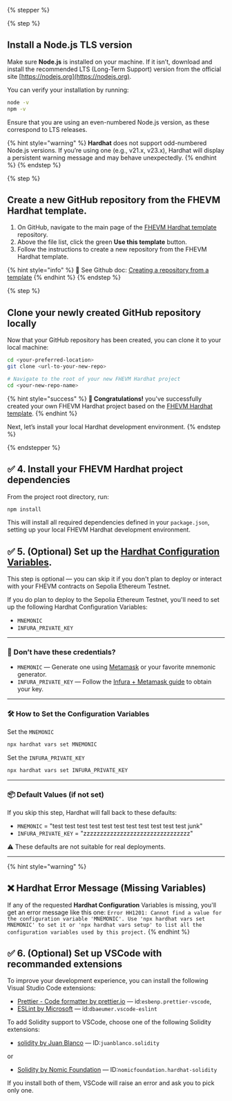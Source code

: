 {% stepper %}

<!-- Step 1 -->
{% step %}
## Install a Node.js TLS version

Make sure **Node.js** is installed on your machine. If it isn’t, download and install the recommended LTS (Long-Term
Support) version from the official site [https://nodejs.org](https://nodejs.org).

You can verify your installation by running:

```sh
node -v
npm -v
```

Ensure that you are using an even-numbered Node.js version, as these correspond to LTS releases.

{% hint style="warning" %}
**Hardhat** does not support odd-numbered Node.js versions. If you’re using one (e.g., v21.x, v23.x), Hardhat will display a persistent warning message and may behave unexpectedly.
{% endhint %}
{% endstep %}
<!-- End Step 1 -->

<!-- Step 2 -->
{% step %}
## Create a new GitHub repository from the FHEVM Hardhat template.

1. On GitHub, navigate to the main page of the [FHEVM Hardhat template](https://github.com/zama-ai/fhevm-hardhat-template) repository.
2. Above the file list, click the green **Use this template** button.
3. Follow the instructions to create a new repository from the FHEVM Hardhat template.

{% hint style="info" %}
📘 See Github doc:
  [Creating a repository from a template](https://docs.github.com/en/repositories/creating-and-managing-repositories/creating-a-repository-from-a-template#creating-a-repository-from-a-template)
{% endhint %}
{% endstep %}
<!-- End Step 2 -->

<!-- Step 3 -->
{% step %}
## Clone your newly created GitHub repository locally

Now that your GitHub repository has been created, you can clone it to your local machine:

```sh
cd <your-preferred-location>
git clone <url-to-your-new-repo>

# Navigate to the root of your new FHEVM Hardhat project
cd <your-new-repo-name>
```

{% hint style="success" %}
**🎉 Congratulations!** you've successfully created your own FHEVM Hardhat project based on the
[FHEVM Hardhat template](https://github.com/zama-ai/fhevm-hardhat-template).
{% endhint %}

Next, let’s install your local Hardhat development environment.
{% endstep %}
<!-- End Step 3 -->

{% endstepper %}

## ✅ 4. Install your FHEVM Hardhat project dependencies

From the project root directory, run:

```sh
npm install
```

This will install all required dependencies defined in your `package.json`, setting up your local FHEVM Hardhat
development environment.

## ✅ 5. (Optional) Set up the [Hardhat Configuration Variables](https://hardhat.org/hardhat-runner/docs/guides/configuration-variables).

This step is optional — you can skip it if you don't plan to deploy or interact with your FHEVM contracts on Sepolia
Ethereum Testnet.

If you do plan to deploy to the Sepolia Ethereum Testnet, you'll need to set up the following Hardhat Configuration
Variables:

- `MNEMONIC`
- `INFURA_PRIVATE_KEY`

---

### 🔐 Don’t have these credentials?

- `MNEMONIC` — Generate one using [Metamask](https://metamask.io) or your favorite mnemonic generator.
- `INFURA_PRIVATE_KEY` — Follow the [Infura + Metamask guide](https://docs.metamask.io/services/get-started/infura/) to
  obtain your key.

---

### 🛠 How to Set the Configuration Variables

Set the `MNEMONIC`

```sh
npx hardhat vars set MNEMONIC
```

Set the `INFURA_PRIVATE_KEY`

```sh
npx hardhat vars set INFURA_PRIVATE_KEY
```

---

### 📦 Default Values (if not set)

If you skip this step, Hardhat will fall back to these defaults:

- `MNEMONIC` = "test test test test test test test test test test test junk" 
- `INFURA_PRIVATE_KEY` = "zzzzzzzzzzzzzzzzzzzzzzzzzzzzzzzz"

⚠️ These defaults are not suitable for real deployments.

---

{% hint style="warning" %}
## ❌ Hardhat Error Message (Missing Variables)

If any of the requested **Hardhat Configuration** Variables is missing, you'll get an error message like this one:
`Error HH1201: Cannot find a value for the configuration variable 'MNEMONIC'. Use 'npx hardhat vars set MNEMONIC' to set it or 'npx hardhat vars setup' to list all the configuration variables used by this project.`
{% endhint %}


## ✅ 6. (Optional) Set up VSCode with recommanded extensions

To improve your development experience, you can install the following Visual Studio Code extensions:
- [Prettier - Code formatter by prettier.io](https://marketplace.visualstudio.com/items?itemName=esbenp.prettier-vscode) — id:`esbenp.prettier-vscode`,
- [ESLint by Microsoft](https://marketplace.visualstudio.com/items?itemName=dbaeumer.vscode-eslint) — id:`dbaeumer.vscode-eslint`

To add Solidity support to VSCode, choose one of the following Solidity extensions:
- [solidity by Juan Blanco](https://marketplace.visualstudio.com/items?itemName=JuanBlanco.solidity) — ID:`juanblanco.solidity`

or
  
- [Solidity by Nomic Foundation](https://marketplace.visualstudio.com/items?itemName=NomicFoundation.hardhat-solidity)  — ID:`nomicfoundation.hardhat-solidity`
  
If you install both of them, VSCode will raise an error and ask you to pick only one.
